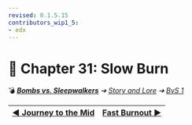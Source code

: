 ```yaml
---
revised: 0.1.5.15
contributors_wip1_5:
- edx
---
```


# 📄 Chapter 31: Slow Burn

💣 ***[Bombs vs. Sleepwalkers][home]** ➔ [Story and Lore][story] ➔ [BvS 1][story_bvs1]*

| [◀️ Journey to the Mid][prev] | [Fast Burnout ▶️][next] |
| --: | :-- |

[home]: /README.md
[prev]: /story/bvs1/30_my_moonlit_pony.md
[next]: /story/bvs1/32_fast_burnout.md
[story]: /story/readme.md
[story_bvs1]: /story/bvs1/readme.md
